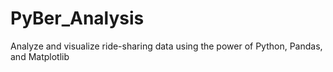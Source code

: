 # PyBer_Analysis
Analyze and visualize ride-sharing data using the power of Python, Pandas, and Matplotlib
